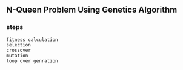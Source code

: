 ## N-Queen Problem Using Genetics Algorithm
### steps
    fitness calculation
    selection
    crossover
    mutation
    loop over genration

